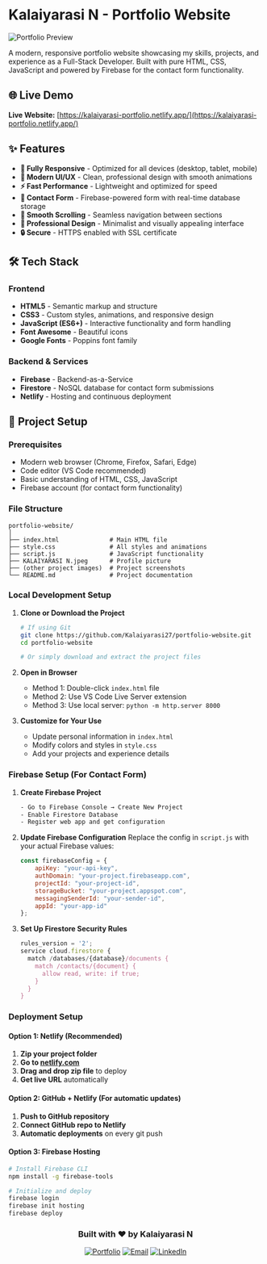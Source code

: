 # Kalaiyarasi N - Portfolio Website

![Portfolio Preview](https://kalaiyarasi-portfolio.netlify.app/KALAIYARASI%20N.jpeg)

A modern, responsive portfolio website showcasing my skills, projects, and experience as a Full-Stack Developer. Built with pure HTML, CSS, JavaScript and powered by Firebase for the contact form functionality.

## 🌐 Live Demo

**Live Website:** [https://kalaiyarasi-portfolio.netlify.app/](https://kalaiyarasi-portfolio.netlify.app/)

## ✨ Features

- **📱 Fully Responsive** - Optimized for all devices (desktop, tablet, mobile)
- **🎨 Modern UI/UX** - Clean, professional design with smooth animations
- **⚡ Fast Performance** - Lightweight and optimized for speed
- **📧 Contact Form** - Firebase-powered form with real-time database storage
- **🎯 Smooth Scrolling** - Seamless navigation between sections
- **🌙 Professional Design** - Minimalist and visually appealing interface
- **🔒 Secure** - HTTPS enabled with SSL certificate

## 🛠️ Tech Stack

### Frontend
- **HTML5** - Semantic markup and structure
- **CSS3** - Custom styles, animations, and responsive design
- **JavaScript (ES6+)** - Interactive functionality and form handling
- **Font Awesome** - Beautiful icons
- **Google Fonts** - Poppins font family

### Backend & Services
- **Firebase** - Backend-as-a-Service
- **Firestore** - NoSQL database for contact form submissions
- **Netlify** - Hosting and continuous deployment

## 🚀 Project Setup

### Prerequisites
- Modern web browser (Chrome, Firefox, Safari, Edge)
- Code editor (VS Code recommended)
- Basic understanding of HTML, CSS, JavaScript
- Firebase account (for contact form functionality)

### File Structure
```
portfolio-website/
│
├── index.html              # Main HTML file
├── style.css               # All styles and animations
├── script.js               # JavaScript functionality
├── KALAIYARASI N.jpeg      # Profile picture
├── (other project images)  # Project screenshots
└── README.md               # Project documentation
```

### Local Development Setup

1. **Clone or Download the Project**
   ```bash
   # If using Git
   git clone https://github.com/Kalaiyarasi27/portfolio-website.git
   cd portfolio-website
   
   # Or simply download and extract the project files
   ```

2. **Open in Browser**
   - Method 1: Double-click `index.html` file
   - Method 2: Use VS Code Live Server extension
   - Method 3: Use local server: `python -m http.server 8000`

3. **Customize for Your Use**
   - Update personal information in `index.html`
   - Modify colors and styles in `style.css`
   - Add your projects and experience details

### Firebase Setup (For Contact Form)

1. **Create Firebase Project**
   ```bash
   - Go to Firebase Console → Create New Project
   - Enable Firestore Database
   - Register web app and get configuration
   ```

2. **Update Firebase Configuration**
   Replace the config in `script.js` with your actual Firebase values:
   ```javascript
   const firebaseConfig = {
       apiKey: "your-api-key",
       authDomain: "your-project.firebaseapp.com",
       projectId: "your-project-id",
       storageBucket: "your-project.appspot.com",
       messagingSenderId: "your-sender-id",
       appId: "your-app-id"
   };
   ```

3. **Set Up Firestore Security Rules**
   ```javascript
   rules_version = '2';
   service cloud.firestore {
     match /databases/{database}/documents {
       match /contacts/{document} {
         allow read, write: if true;
       }
     }
   }
   ```

### Deployment Setup

#### Option 1: Netlify (Recommended)
1. **Zip your project folder**
2. **Go to [netlify.com](https://netlify.com)**
3. **Drag and drop zip file** to deploy
4. **Get live URL** automatically

#### Option 2: GitHub + Netlify (For automatic updates)
1. **Push to GitHub repository**
2. **Connect GitHub repo to Netlify**
3. **Automatic deployments** on every git push

#### Option 3: Firebase Hosting
```bash
# Install Firebase CLI
npm install -g firebase-tools

# Initialize and deploy
firebase login
firebase init hosting
firebase deploy
```




<div align="center">

### **Built with ❤️ by Kalaiyarasi N**

[![Portfolio](https://img.shields.io/badge/🌐_Visit_Portfolio-kalaiyarasi--portfolio.netlify.app-blue)](https://kalaiyarasi-portfolio.netlify.app/)
[![Email](https://img.shields.io/badge/📧_Email-kalaiyarasi385@gmail.com-red)](mailto:kalaiyarasi385@gmail.com)
[![LinkedIn](https://img.shields.io/badge/💼_LinkedIn-Connect-blue)](https://www.linkedin.com/in/kalaiyarasi-nagarajan-80a37b267/)

</div>
